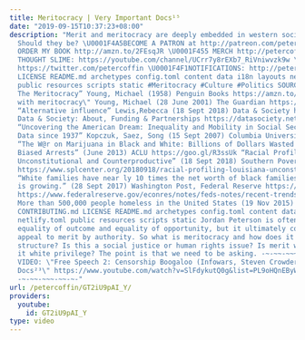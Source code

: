 ```yaml
---
title: Meritocracy | Very Important Docs¹⁵
date: "2019-09-15T10:37:23+08:00"
description: "Merit and meritocracy are deeply embedded in western society - in capitalism.
  Should they be? \U0001F4A5BECOME A PATRON at http://patreon.com/petercoffin \U0001F4D5
  ORDER MY BOOK http://amzn.to/2FEsqJR \U0001F455 MERCH http://petercoff.in/store
  THOUGHT SLIME: https://youtube.com/channel/UCrr7y8rEXb7_RiVniwvzk9w \U0001F426TWITTER:
  https://twitter.com/petercoffin \U0001F4F1NOTIFICATIONS: http://petercoff.in CONTRIBUTING.md
  LICENSE README.md archetypes config.toml content data i18n layouts netlify.toml
  public resources scripts static #Meritocracy #Culture #Politics SOURCES “Rise of
  The Meritocracy” Young, Michael (1958) Penguin Books https://amzn.to/2QNGyq1 \"Down
  with meritocracy\" Young, Michael (28 June 2001) The Guardian https://www.theguardian.com/politics/2001/jun/29/comment
  “Alternative influence” Lewis,Rebecca (18 Sept 2018) Data & Society https://datasociety.net/output/alternative-influence/
  Data & Society: About, Funding & Partnerships https://datasociety.net/about/#funding
  “Uncovering the American Dream: Inequality and Mobility in Social Security Earnings
  Data since 1937” Kopczuk, Saez, Song (15 Sept 2007) Columbia University http://www.columbia.edu/~wk2110/bin/mobility-short.pdf
  “The W@r on Marijuana in Black and White: Billions of Dollars Wasted on Racially
  Biased Arrests” (June 2013) ACLU https://goo.gl/R3ssUk “Racial Profiling in Louisiana:
  Unconstitutional and Counterproductive” (18 Sept 2018) Southern Poverty Law Center
  https://www.splcenter.org/20180918/racial-profiling-louisiana-unconstitutional-and-counterproductive
  “White families have near ly 10 times the net worth of black families. And the gap
  is growing.” (28 Sept 2017) Washington Post, Federal Reserve https://www.washingtonpost.com/news/wonk/wp/2017/09/28/black-and-hispanic-families-are-making-more-money-but-they-still-lag-far-behind-whites/?utm_term=.c21467ebf077,
  https://www.federalreserve.gov/econres/notes/feds-notes/recent-trends-in-wealth-holding-by-race-and-ethnicity-evidence-from-the-survey-of-consumer-finances-20170927.htm
  More than 500,000 people homeless in the United States (19 Nov 2015) https://www.reuters.com/article/us-usa-homelessness/more-than-500000-people-homeless-in-the-united-states-report-idUSKCN0T908720151120
  CONTRIBUTING.md LICENSE README.md archetypes config.toml content data i18n layouts
  netlify.toml public resources scripts static Jordan Peterson is often contrasting
  equality of outcome and equality of opportunity, but it ultimately comes down to
  appeal to merit by authority. So what is meritocracy and how does it favor the power
  structure? Is this a social justice or human rights issue? Is merit whiteness? Is
  it white privilege? The point is that we need to be asking. -~-~~-~~~-~~-~- NEW
  VIDEO: \"Free Speech 2: Censorship Boogaloo (Infowars, Steven Crowder) | Very Important
  Docs²³\" https://www.youtube.com/watch?v=SlFdykutQ0g&list=PL9oHQnEByWyXObkJN9YYQS9hxBjpN8RLG
  -~-~~-~~~-~~-~-"
url: /petercoffin/GT2iU9pAI_Y/
providers:
  youtube:
    id: GT2iU9pAI_Y
type: video
---
```

